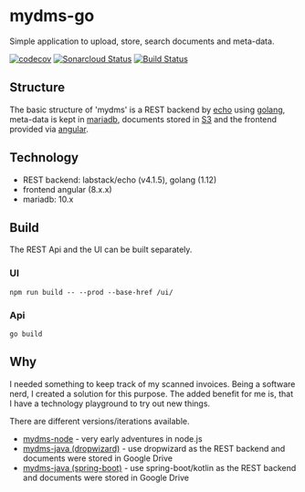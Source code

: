# mydms-go

Simple application to upload, store, search documents and meta-data.

[![codecov](https://codecov.io/gh/bihe/mydms-go/branch/master/graph/badge.svg)](https://codecov.io/gh/bihe/mydms-go)
[![Sonarcloud Status](https://sonarcloud.io/api/project_badges/measure?project=bihe_mydms-go&metric=alert_status)](https://sonarcloud.io/dashboard?id=bihe_mydms-go)
[![Build Status](https://dev.azure.com/henrikbinggl/mydms-go/_apis/build/status/bihe.mydms-go?branchName=master)](https://dev.azure.com/henrikbinggl/mydms-go/_build/latest?definitionId=6&branchName=master)

## Structure

The basic structure of 'mydms' is a REST backend by [echo](https://github.com/labstack/echo) using [golang](https://golang.org/), meta-data is kept in [mariadb](https://mariadb.org/), documents stored in [S3](https://aws.amazon.com/s3/) and the frontend provided via [angular](https://angular.io/).

## Technology

* REST backend: labstack/echo (v4.1.5), golang (1.12)
* frontend angular (8.x.x)
* mariadb: 10.x

## Build

The REST Api and the UI can be built separately.

### UI

`npm run build -- --prod --base-href /ui/`

### Api

`go build`
  
## Why

I needed something to keep track of my scanned invoices. Being a software nerd, I created a solution for this purpose. The added benefit for me is, that I have a technology playground to try out new things.

There are different versions/iterations available.

* [mydms-node](https://github.com/bihe/myDMS-node) - very early adventures in node.js
* [mydms-java (dropwizard)](https://github.com/bihe/mydms-java/tree/dropwizard) - use dropwizard as the REST backend and documents were stored in Google Drive
* [mydms-java (spring-boot)](https://github.com/bihe/mydms-java) - use spring-boot/kotlin as the REST backend and documents were stored in Google Drive

